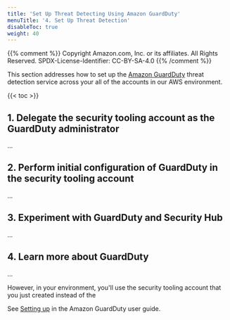 ```yaml
---
title: 'Set Up Threat Detecting Using Amazon GuardDuty'
menuTitle: '4. Set Up Threat Detection'
disableToc: true
weight: 40
---
```


{{% comment %}}
Copyright Amazon.com, Inc. or its affiliates. All Rights Reserved.
SPDX-License-Identifier: CC-BY-SA-4.0
{{% /comment %}}

This section addresses how to set up the [Amazon GuardDuty](https://aws.amazon.com/guardduty/) threat detection service across your all of the accounts in our AWS environment.

{{< toc >}}

## 1. Delegate the security tooling account as the GuardDuty administrator

...


## 2. Perform initial configuration of GuardDuty in the security tooling account

...


## 3. Experiment with GuardDuty and Security Hub

...

## 4. Learn more about GuardDuty

...



However, in your environment, you'll use the security tooling account that you just created instead of the 

See [Setting up](https://docs.aws.amazon.com/guardduty/latest/ug/guardduty_settingup.html) in the Amazon GuardDuty user guide.









